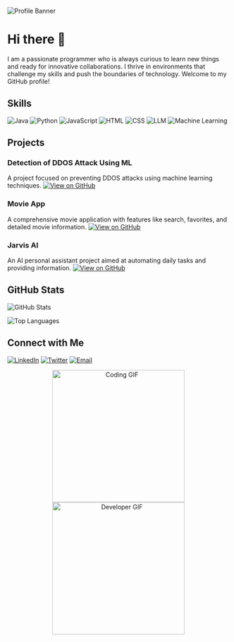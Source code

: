 ![Profile Banner](https://your-banner-url)

# Hi there 👋

I am a passionate programmer who is always curious to learn new things and ready for innovative collaborations. I thrive in environments that challenge my skills and push the boundaries of technology. Welcome to my GitHub profile!

## Skills

<p align="left">
  <img src="https://img.shields.io/badge/Java-ED8B00?style=for-the-badge&logo=openjdk&logoColor=white" alt="Java">
  <img src="https://img.shields.io/badge/Python-3776AB?style=for-the-badge&logo=python&logoColor=white" alt="Python">
  <img src="https://img.shields.io/badge/JavaScript-F7DF1E?style=for-the-badge&logo=javascript&logoColor=black" alt="JavaScript">
  <img src="https://img.shields.io/badge/HTML-E34F26?style=for-the-badge&logo=html5&logoColor=white" alt="HTML">
  <img src="https://img.shields.io/badge/CSS-1572B6?style=for-the-badge&logo=css3&logoColor=white" alt="CSS">
  <img src="https://img.shields.io/badge/LLM-FF6F61?style=for-the-badge&logo=data:image/png;base64,LLM_ICON_BASE64" alt="LLM">
  <img src="https://img.shields.io/badge/Machine_Learning-00C9FF?style=for-the-badge&logo=tensorflow&logoColor=white" alt="Machine Learning">
</p>

## Projects

### Detection of DDOS Attack Using ML
A project focused on preventing DDOS attacks using machine learning techniques.
[![View on GitHub](https://img.shields.io/badge/View_on_GitHub-000?style=for-the-badge&logo=github)](https://github.com/Poornima-mada/DDOS-Attack-Detection)

### Movie App
A comprehensive movie application with features like search, favorites, and detailed movie information.
[![View on GitHub](https://img.shields.io/badge/View_on_GitHub-000?style=for-the-badge&logo=github)](https://github.com/Poornima-mada/Movie-App)

### Jarvis AI
An AI personal assistant project aimed at automating daily tasks and providing information.
[![View on GitHub](https://img.shields.io/badge/View_on_GitHub-000?style=for-the-badge&logo=github)](https://github.com/Poornima-mada/Jarvis-AI)

## GitHub Stats

![GitHub Stats](https://github-readme-stats.vercel.app/api?username=Poornima-mada&show_icons=true&theme=radical)

![Top Languages](https://github-readme-stats.vercel.app/api/top-langs/?username=Poornima-mada&layout=compact&theme=radical)

## Connect with Me

<p align="left">
  <a href="https://www.linkedin.com/in/your-linkedin/" target="_blank"><img src="https://img.shields.io/badge/LinkedIn-0077B5?style=for-the-badge&logo=linkedin&logoColor=white" alt="LinkedIn"></a>
  <a href="https://twitter.com/your-twitter/" target="_blank"><img src="https://img.shields.io/badge/Twitter-1DA1F2?style=for-the-badge&logo=twitter&logoColor=white" alt="Twitter"></a>
  <a href="mailto:your-email@example.com" target="_blank"><img src="https://img.shields.io/badge/Email-D14836?style=for-the-badge&logo=gmail&logoColor=white" alt="Email"></a>
</p>

<!-- Add GIFs for more engagement -->
<p align="center">
  <img src="https://media.giphy.com/media/xT9IgzoKnwFNmISR8I/giphy.gif" alt="Coding GIF" width="300">
  <img src="https://media.giphy.com/media/13HgwGsXF0aiGY/giphy.gif" alt="Developer GIF" width="300">
</p>

<style>
.project-link {
  display: inline-block;
  margin: 10px;
  padding: 10px;
  background-color: #f1f1f1;
  border-radius: 5px;
  transition: transform 0.2s, background-color 0.2s;
  text-decoration: none;
  color: #333;
}

.project-link:hover {
  transform: scale(1.05);
  background-color: #e2e2e2;
}

.skill-icon {
  width: 60px;
  height: 60px;
  margin: 5px;
  transition: transform 0.2s;
}

.skill-icon:hover {
  transform: scale(1.2);
}
</style>

